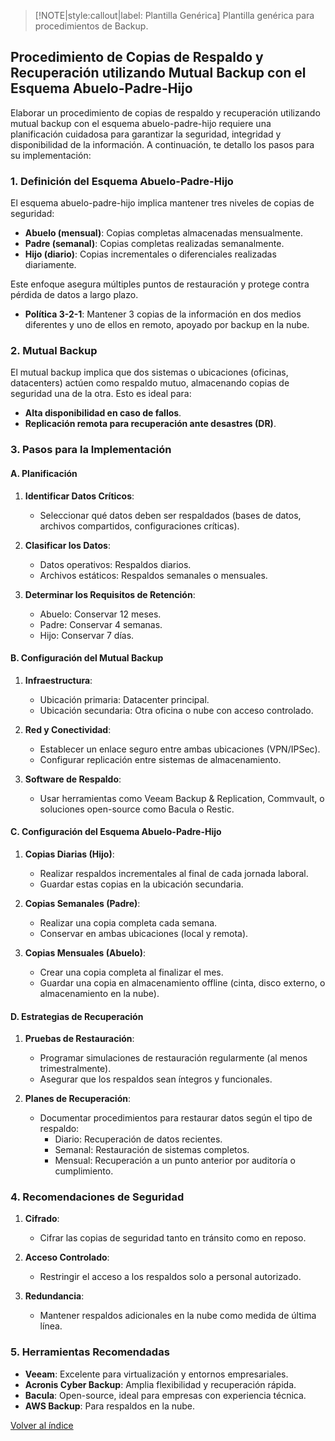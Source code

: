 > [!NOTE|style:callout|label: Plantilla Genérica]
> Plantilla genérica para procedimientos de Backup.

## Procedimiento de Copias de Respaldo y Recuperación utilizando Mutual Backup con el Esquema Abuelo-Padre-Hijo <!-- {docsify-ignore} -->

Elaborar un procedimiento de copias de respaldo y recuperación utilizando mutual backup con el esquema abuelo-padre-hijo requiere una planificación cuidadosa para garantizar la seguridad, integridad y disponibilidad de la información. A continuación, te detallo los pasos para su implementación:

### 1. Definición del Esquema Abuelo-Padre-Hijo

El esquema abuelo-padre-hijo implica mantener tres niveles de copias de seguridad:

- **Abuelo (mensual)**: Copias completas almacenadas mensualmente.
- **Padre (semanal)**: Copias completas realizadas semanalmente.
- **Hijo (diario)**: Copias incrementales o diferenciales realizadas diariamente.

Este enfoque asegura múltiples puntos de restauración y protege contra pérdida de datos a largo plazo.

- **Política 3-2-1**: Mantener 3 copias de la información en dos medios diferentes y uno de ellos en remoto, apoyado por backup en la nube.

### 2. Mutual Backup

El mutual backup implica que dos sistemas o ubicaciones (oficinas, datacenters) actúen como respaldo mutuo, almacenando copias de seguridad una de la otra. Esto es ideal para:

- **Alta disponibilidad en caso de fallos**.
- **Replicación remota para recuperación ante desastres (DR)**.

### 3. Pasos para la Implementación

#### A. Planificación

1. **Identificar Datos Críticos**:
   - Seleccionar qué datos deben ser respaldados (bases de datos, archivos compartidos, configuraciones críticas).

2. **Clasificar los Datos**:
   - Datos operativos: Respaldos diarios.
   - Archivos estáticos: Respaldos semanales o mensuales.

3. **Determinar los Requisitos de Retención**:
   - Abuelo: Conservar 12 meses.
   - Padre: Conservar 4 semanas.
   - Hijo: Conservar 7 días.

#### B. Configuración del Mutual Backup

1. **Infraestructura**:
   - Ubicación primaria: Datacenter principal.
   - Ubicación secundaria: Otra oficina o nube con acceso controlado.

2. **Red y Conectividad**:
   - Establecer un enlace seguro entre ambas ubicaciones (VPN/IPSec).
   - Configurar replicación entre sistemas de almacenamiento.

3. **Software de Respaldo**:
   - Usar herramientas como Veeam Backup & Replication, Commvault, o soluciones open-source como Bacula o Restic.

#### C. Configuración del Esquema Abuelo-Padre-Hijo

1. **Copias Diarias (Hijo)**:
   - Realizar respaldos incrementales al final de cada jornada laboral.
   - Guardar estas copias en la ubicación secundaria.

2. **Copias Semanales (Padre)**:
   - Realizar una copia completa cada semana.
   - Conservar en ambas ubicaciones (local y remota).

3. **Copias Mensuales (Abuelo)**:
   - Crear una copia completa al finalizar el mes.
   - Guardar una copia en almacenamiento offline (cinta, disco externo, o almacenamiento en la nube).

#### D. Estrategias de Recuperación

1. **Pruebas de Restauración**:
   - Programar simulaciones de restauración regularmente (al menos trimestralmente).
   - Asegurar que los respaldos sean íntegros y funcionales.

2. **Planes de Recuperación**:
   - Documentar procedimientos para restaurar datos según el tipo de respaldo:
     - Diario: Recuperación de datos recientes.
     - Semanal: Restauración de sistemas completos.
     - Mensual: Recuperación a un punto anterior por auditoría o cumplimiento.

### 4. Recomendaciones de Seguridad

1. **Cifrado**:
   - Cifrar las copias de seguridad tanto en tránsito como en reposo.

2. **Acceso Controlado**:
   - Restringir el acceso a los respaldos solo a personal autorizado.

3. **Redundancia**:
   - Mantener respaldos adicionales en la nube como medida de última línea.

### 5. Herramientas Recomendadas

- **Veeam**: Excelente para virtualización y entornos empresariales.
- **Acronis Cyber Backup**: Amplia flexibilidad y recuperación rápida.
- **Bacula**: Open-source, ideal para empresas con experiencia técnica.
- **AWS Backup**: Para respaldos en la nube.

<a href="https://pmoreno-rodriguez.github.io/opos_gsi/#/plantillas/indice.md">Volver al índice</a>